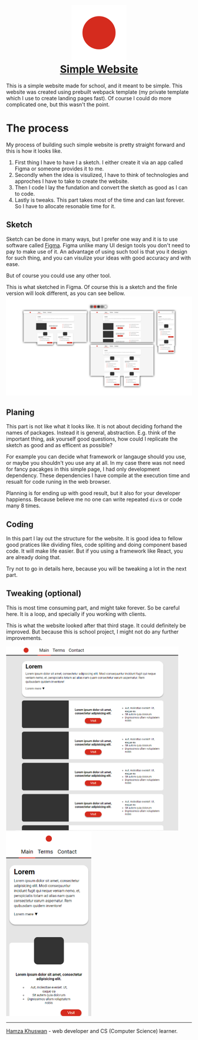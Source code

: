 <h1 align="center">
  <a href="https://hamzakhuswan.com/simple-website">
    <img src="./public/logo512.png" width="150px">
    <br/>
    <span>Simple Website</span>
  </a>
</h1>

This is a simple website made for school, and it meant to be simple. This website was created using prebuilt webpack template (my private template which I use to create landing pages fast). Of course I could do more complicated one, but this wasn't the point.

# The process

My process of building such simple website is pretty straight forward and this is how it looks like.

1. First thing I have to have I a sketch. I either create it via an app called Figma or someone provides it to me.
2. Secondly when the idea is visulized, I have to think of technologies and approches I have to take to create the website.
3. Then I code I lay the fundation and convert the sketch as good as I can to code.
4. Lastly is tweaks. This part takes most of the time and can last forever. So I have to allocate resonable time for it.

## Sketch

Sketch can be done in many ways, but I prefer one way and it is to use software called [Figma](http://figma.com/). Figma unlike many UI design tools you don't need to pay to make use of it. An advantage of using such tool is that you it design for such thing, and you can visulize your ideas with good accuracy and with ease.

But of course you could use any other tool.

This is what sketched in Figma. Of course this is a sketch and the finle version will look different, as you can see bellow.
[![Figma output](./docs/simple-website-overview-sm.png)](./docs/simple-website-overview.png)

## Planing
This part is not like what it looks like. It is not about deciding forhand the names of packages. Instead it is general, abstraction. E.g. think of the important thing, ask yourself good questions, how could I replicate the sketch as good and as efficent as possible?

For example you can decide what framework or langauge should you use, or  maybe you shouldn't you use any at all. In my case there was not need for fancy pacakges in this simple page, I had only development dependency. These dependencies I have compile at the execution time and resualt for code runing in the web browser. 

Planning is for ending up with good result, but it also for your developer happienss. Because believe me no one can write repeated `div`:s or code many 8 times.

## Coding
In this part I lay out the structure for the website. It is good idea to fellow good pratices like dividing files, code spliting and doing component based code. It will make life easier. But if you using a framework like React, you are already doing that.

Try not to go in details here, because you will be tweaking a lot in the next part.

## Tweaking (optional)
This is most time consuming part, and might take forever. So be careful here. It is a loop, and specially if you working with clients. 

This is what the website looked after that third stage. It could definitely be improved. But because this is school project, I might not do any further improvements.
<div>
  <img src="./docs/desktop.png" alt="desktop version"  height="500px"/>
  <img src="./docs/mobile.png" alt="mobile version"  height="500px"/>
</div>


------
[Hamza Khuswan](https://hamzakhuswan.com) - web developer and  CS (Computer Science) learner.